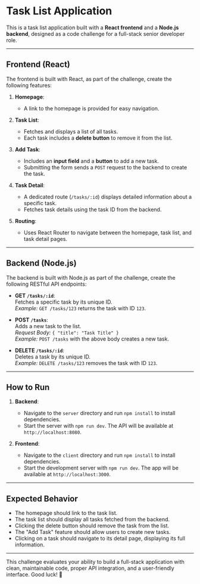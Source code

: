 # Task List Application

This is a task list application built with a **React frontend** and a **Node.js backend**, designed as a code challenge for a full-stack senior developer role.

---

## **Frontend (React)**

The frontend is built with React, as part of the challenge, create the following features:

1. **Homepage**:  
   - A link to the homepage is provided for easy navigation.

2. **Task List**:  
   - Fetches and displays a list of all tasks.  
   - Each task includes a **delete button** to remove it from the list.

3. **Add Task**:  
   - Includes an **input field** and a **button** to add a new task.  
   - Submitting the form sends a `POST` request to the backend to create the task.

4. **Task Detail**:  
   - A dedicated route (`/tasks/:id`) displays detailed information about a specific task.  
   - Fetches task details using the task ID from the backend.

5. **Routing**:  
   - Uses React Router to navigate between the homepage, task list, and task detail pages.

---

## **Backend (Node.js)**

The backend is built with Node.js as part of the challenge, create the following RESTful API endpoints:

- **GET `/tasks/:id`**:  
  Fetches a specific task by its unique ID.  
  *Example:* `GET /tasks/123` returns the task with ID `123`.

- **POST `/tasks`**:  
  Adds a new task to the list.  
  *Request Body:* `{ "title": "Task Title" }`  
  *Example:* `POST /tasks` with the above body creates a new task.

- **DELETE `/tasks/:id`**:  
  Deletes a task by its unique ID.  
  *Example:* `DELETE /tasks/123` removes the task with ID `123`.

---

## **How to Run**

1. **Backend**:  
   - Navigate to the `server` directory and run `npm install` to install dependencies.  
   - Start the server with `npm run dev`. The API will be available at `http://localhost:8080`.

2. **Frontend**:  
   - Navigate to the `client` directory and run `npm install` to install dependencies.  
   - Start the development server with `npm run dev`. The app will be available at `http://localhost:3000`.

---

## **Expected Behavior**

- The homepage should link to the task list.  
- The task list should display all tasks fetched from the backend.  
- Clicking the delete button should remove the task from the list.  
- The "Add Task" feature should allow users to create new tasks.  
- Clicking on a task should navigate to its detail page, displaying its full information.

---

This challenge evaluates your ability to build a full-stack application with clean, maintainable code, proper API integration, and a user-friendly interface. Good luck! 🚀
